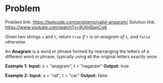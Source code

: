 # Problem

Problem link: https://leetcode.com/problems/valid-anagram/
Solution link: https://www.youtube.com/watch?v=9UtInBqnCgA

Given two strings `s` and `t`, return `true` _if_ `t` _is an anagram of_ `s`_, and_ `false` _otherwise_.

An **Anagram** is a word or phrase formed by rearranging the letters of a different word or phrase, typically using all the original letters exactly once.

**Example 1:**
**Input:** s = "anagram", t = "nagaram"
**Output:** true

**Example 2:**
**Input:** s = "rat", t = "car"
**Output:** false
